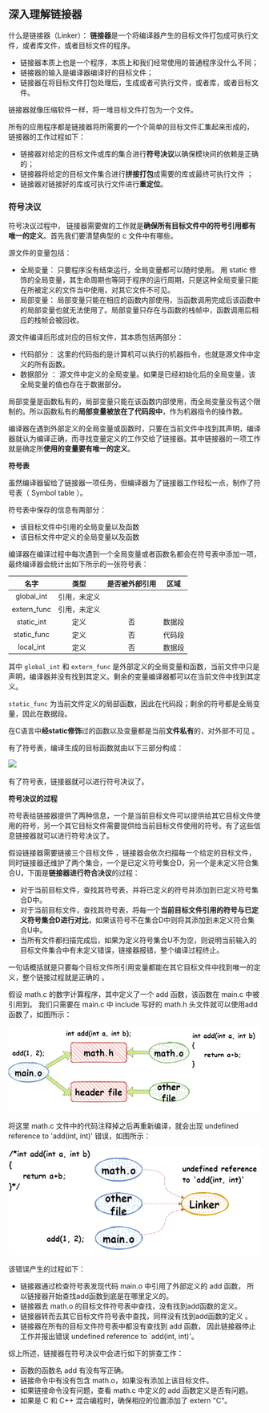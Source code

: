 ## 深入理解链接器

什么是链接器（Linker）： **链接器**是一个将编译器产生的目标文件打包成可执行文件，或者库文件，或者目标文件的程序。 

-   链接器本质上也是一个程序，本质上和我们经常使用的普通程序没什么不同；
-   链接器的输入是编译器编译好的目标文件；
-   链接器在将目标文件打包处理后，生成或者可执行文件，或者库，或者目标文件。

链接器就像压缩软件一样，将一堆目标文件打包为一个文件。

所有的应用程序都是链接器将所需要的一个个简单的目标文件汇集起来形成的， 链接器的工作过程如下：

-    链接器对给定的目标文件或库的集合进行**符号决议**以确保模块间的依赖是正确的；
-    链接器将给定的目标文件集合进行**拼接打包**成需要的库或最终可执行文件 ；
-    链接器对链接好的库或可执行文件进行**重定位**。

### 符号决议

符号决议过程中， 链接器需要做的工作就是**确保所有目标文件中的符号引用都有唯一的定义**。首先我们要清楚典型的 c 文件中有哪些。

源文件的变量包括：

-   全局变量： 只要程序没有结束运行，全局变量都可以随时使用。  用 static 修饰的全局变量，其生命周期也等同于程序的运行周期，只是这种全局变量只能在所被定义的文件当中使用，对其它文件不可见。 
-   局部变量： 局部变量只能在相应的函数内部使用，当函数调用完成后该函数中的局部变量也就无法使用了。局部变量只存在与函数的栈帧中，函数调用后相应的栈帧会被回收。

源文件编译后形成对应的目标文件，其本质包括两部分：

-   代码部分： 这里的代码指的是计算机可以执行的机器指令，也就是源文件中定义的所有函数。
-    数据部分 ： 源文件中定义的全局变量。如果是已经初始化后的全局变量，该全局变量的值也存在于数据部分。

局部变量是函数私有的，局部变量只能在该函数内部使用，而全局变量没有这个限制的。所以函数私有的**局部变量被放在了代码段中**，作为机器指令的操作数。 

编译器在遇到外部定义的全局变量或函数时，只要在当前文件中找到其声明，编译器就认为编译正确，而寻找变量定义的工作交给了链接器。其中链接器的一项工作就是确定所**使用的变量要有唯一的定义**。

**符号表**

虽然编译器留给了链接器一项任务，但编译器为了链接器工作轻松一点，制作了符号表（ Symbol table ）。

符号表中保存的信息有两部分：

-   该目标文件中引用的全局变量以及函数
-   该目标文件中定义的全局变量以及函数

 编译器在编译过程中每次遇到一个全局变量或者函数名都会在符号表中添加一项，最终编译器会统计出如下所示的一张符号表： 

|    名字     |     类型     | 是否被外部引用 |  区域  |
| :---------: | :----------: | :------------: | :----: |
| global_int  | 引用，未定义 |                |        |
| extern_func | 引用，未定义 |                |        |
| static_int  |     定义     |       否       | 数据段 |
| static_func |     定义     |       否       | 代码段 |
|  local_int  |     定义     |       否       | 数据段 |

其中 `global_int` 和 `extern_func` 是外部定义的全局变量和函数，当前文件中只是声明，编译器并没有找到其定义。剩余的变量编译器都可以在当前文件中找到其定义。 

`static_func` 为当前文件定义的局部函数，因此在代码段；剩余的符号都是全局变量，因此在数据段。

在C语言中**经static修饰**过的函数以及变量都是当前**文件私有**的，对外部不可见 。

有了符号表，编译生成的目标函数就由以下三部分构成：

![](backendAscensionProject\note\c_cpp\pics\objectfile.png)

有了符号表，链接器就可以进行符号决议了。 

**符号决议的过程**

符号表给链接器提供了两种信息，一个是当前目标文件可以提供给其它目标文件使用的符号，另一个其它目标文件需要提供给当前目标文件使用的符号。有了这些信息链接器就可以进行符号决议了。 

假设链接器需要链接三个目标文件 ，链接器会依次扫描每一个给定的目标文件，同时链接器还维护了两个集合，一个是已定义符号集合D，另一个是未定义符合集合U，下面是**链接器进行符合决议**的过程： 

-   对于当前目标文件，查找其符号表，并将已定义的符号并添加到已定义符号集合D中。 
-   对于当前目标文件，查找其符号表，将每一个**当前目标文件引用的符号与已定义符号集合D进行对比**，如果该符号不在集合D中则将其添加到未定义符合集合U中。 
-   当所有文件都扫描完成后，如果为定义符号集合U不为空，则说明当前输入的目标文件集合中有未定义错误，链接器报错，整个编译过程终止。 

 一句话概括就是只要每个目标文件所引用变量都能在其它目标文件中找到唯一的定义，整个链接过程就是正确的 。

假设 math.c 的数字计算程序，其中定义了一个 add 函数，该函数在 main.c 中被引用到。 我们只需要在 main.c 中 include 写好的 math.h 头文件就可以使用add函数了，如图所示：

![](note/c_cpp/pics/reference.png)

将这里 math.c 文件中的代码注释掉之后再重新编译，就会出现 undefined reference to 'add(int, int)' 错误，如图所示： 

![](\note\c_cpp\pics\undefine.png)

该错误产生的过程如下：

-   链接器通过检查符号表发现代码 main.o 中引用了外部定义的 add 函数， 所以链接器开始查找add函数到底是在哪里定义的。
-   链接器去 math.o 的目标文件符号表中查找，没有找到add函数的定义。
-   链接器转而去其它目标文件符号表中查找，同样没有找到add函数的定义 。
-   链接器在所有的目标文件符号表中都没有查找到 add 函数， 因此链接器停止工作并报出错误 undefined reference to `add(int, int)'。

综上所述，链接器在符号决议中会进行如下的排查工作：

-   函数的函数名 add 有没有写正确。
-   链接命令中有没有包含 math.o，如果没有添加上该目标文件。
-   如果链接命令没有问题，查看 math.c 中定义的 add 函数定义是否有问题。 
-   如果是 C 和 C++ 混合编程时，确保相应的位置添加了 extern "C"。 

